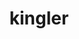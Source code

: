 ---
id: 99
title: kingler
types: [water]
image: https://raw.githubusercontent.com/PokeAPI/sprites/master/sprites/pokemon/99.png
---